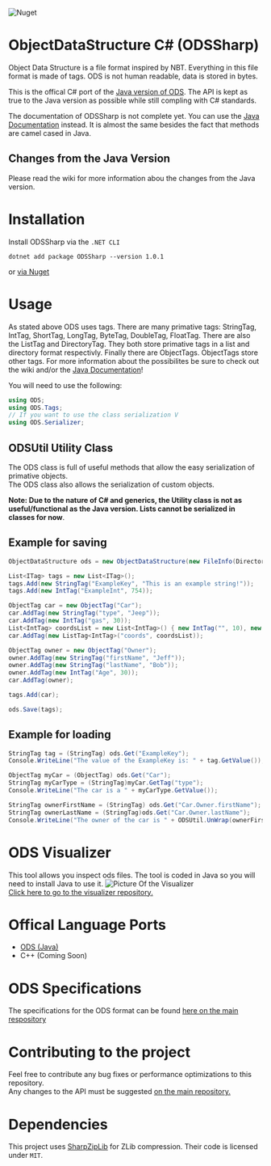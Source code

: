 ![Nuget](https://img.shields.io/nuget/v/ODSSharp)
# ObjectDataStructure C# (ODSSharp)
Object Data Structure is a file format inspired by NBT. Everything in this file format is made of tags.
ODS is not human readable, data is stored in bytes.  
  
This is the offical C# port of the [Java version of ODS](https://github.com/ryandw11/ODS). The API is kept as true to the Java version as possible while still compling with C# standards.  
  
The documentation of ODSSharp is not complete yet. You can use the [Java Documentation](https://ryandw11.github.io/ODS/) instead. It is almost the same besides the fact that methods are camel cased in Java.

## Changes from the Java Version
Please read the wiki for more information abou the changes from the Java version.

# Installation
Install ODSSharp via the `.NET CLI`
```
dotnet add package ODSSharp --version 1.0.1
```
or [via Nuget](https://www.nuget.org/packages/ODSSharp/1.0.1)

# Usage
As stated above ODS uses tags. There are many primative tags: StringTag, IntTag, ShortTag, LongTag, ByteTag, DoubleTag, FloatTag.
There are also the ListTag and DirectoryTag. They both store primative tags in a list and directory format respectivly.
Finally there are ObjectTags. ObjectTags store other tags. For more information about the possibilites be sure to check out the wiki and/or the [Java Documentation](https://ryandw11.github.io/ODS/)!  
  
You will need to use the following:
```c#
using ODS;
using ODS.Tags;
// If you want to use the class serialization V
using ODS.Serializer;
```

## ODSUtil Utility Class
The ODS class is full of useful methods that allow the easy serialization of primative objects.  
The ODS class also allows the serialization of custom objects.  
  
**Note: Due to the nature of C# and generics, the Utility class is not as useful/functional as the Java version. Lists cannot be serialized in classes for now**.
## Example for saving
```c#
ObjectDataStructure ods = new ObjectDataStructure(new FileInfo(Directory.GetCurrentDirectory() + "\\test3.ods"));

List<ITag> tags = new List<ITag>();
tags.Add(new StringTag("ExampleKey", "This is an example string!"));
tags.Add(new IntTag("ExampleInt", 754));

ObjectTag car = new ObjectTag("Car");
car.AddTag(new StringTag("type", "Jeep"));
car.AddTag(new IntTag("gas", 30));
List<IntTag> coordsList = new List<IntTag>() { new IntTag("", 10), new IntTag("", 5), new IntTag("", 10) };
car.AddTag(new ListTag<IntTag>("coords", coordsList));

ObjectTag owner = new ObjectTag("Owner");
owner.AddTag(new StringTag("firstName", "Jeff"));
owner.AddTag(new StringTag("lastName", "Bob"));
owner.AddTag(new IntTag("Age", 30));
car.AddTag(owner);

tags.Add(car);

ods.Save(tags);
```

## Example for loading
```C#
StringTag tag = (StringTag) ods.Get("ExampleKey");
Console.WriteLine("The value of the ExampleKey is: " + tag.GetValue());

ObjectTag myCar = (ObjectTag) ods.Get("Car");
StringTag myCarType = (StringTag)myCar.GetTag("type");
Console.WriteLine("The car is a " + myCarType.GetValue());

StringTag ownerFirstName = (StringTag) ods.Get("Car.Owner.firstName");
StringTag ownerLastName = (StringTag)ods.Get("Car.Owner.lastName");
Console.WriteLine("The owner of the car is " + ODSUtil.UnWrap(ownerFirstName) + " " + ODSUtil.UnWrap(ownerLastName));
```
# ODS Visualizer
This tool allows you inspect ods files. The tool is coded in Java so you will need to install Java to use it. 
![Picture Of the Visualizer](https://i.imgur.com/ukROPZy.png)  
[Click here to go to the visualizer repository.](https://github.com/ryandw11/ODS_Visualizer)

# Offical Language Ports
 - [ODS (Java)](https://github.com/ryandw11/ODS)
 - C++ (Coming Soon)
 
 # ODS Specifications
 The specifications for the ODS format can be found [here on the main respository](https://github.com/ryandw11/ODS#specification)
 
# Contributing to the project
Feel free to contribute any bug fixes or performance optimizations to this repository.  
Any changes to the API must be suggested [on the main repository.](https://github.com/ryandw11/ODS)  

# Dependencies 
This project uses [SharpZipLib](https://github.com/icsharpcode/SharpZipLib) for ZLib compression. Their code is licensed under `MIT`.
